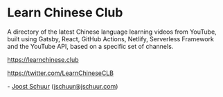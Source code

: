 # Learn Chinese Club

A directory of the latest Chinese language learning videos from YouTube, built using Gatsby, React, GitHub Actions, Netlify, Serverless Framework and the YouTube API, based on a specific set of channels.

https://learnchinese.club

https://twitter.com/LearnChineseCLB

\- [Joost Schuur](https://twitter.com/joostschuur) (<jschuur@jschuur.com>)
